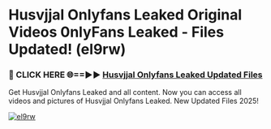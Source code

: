 # Husvjjal Onlyfans Leaked Original Videos 0nlyFans Leaked - Files Updated! (el9rw)

<h3>🔴 CLICK HERE 🌐==►► <a href="https://tinyurl.com/2wckxsce" rel="nofollow">Husvjjal Onlyfans Leaked Updated Files</a></h3>

Get Husvjjal Onlyfans Leaked and all content. Now you can access all videos and pictures of Husvjjal Onlyfans Leaked. New Updated Files 2025!

[![el9rw](https://i.imgur.com/AFduVYN.gif)](https://tinyurl.com/2wckxsce)
